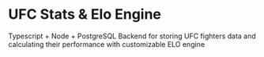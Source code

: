 # UFC Stats & Elo Engine
Typescript + Node + PostgreSQL Backend for storing UFC fighters data and calculating their performance with customizable ELO engine
